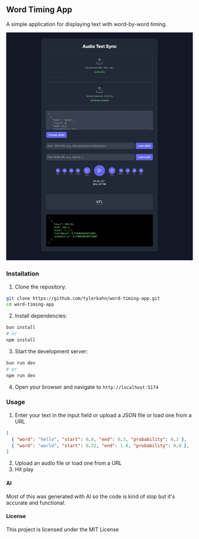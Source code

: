 ## Word Timing App

A simple application for displaying text with word-by-word timing.

![Word Timing App Screenshot](./screenshot.png)

### Installation

1. Clone the repository:
```bash
git clone https://github.com/tylerkahn/word-timing-app.git
cd word-timing-app
```

2. Install dependencies:
```bash
bun install
# or
npm install
```

3. Start the development server:
```bash
bun run dev
# or
npm run dev
```

4. Open your browser and navigate to `http://localhost:5174`

### Usage

1. Enter your text in the input field or upload a JSON file or load one from a URL
```json
[
  { "word": "hello", "start": 0.0, "end": 0.3, "probability": 0.3 },
  { "word": "world", "start": 0.32, "end": 1.0, "probability": 0.9 },
]
```
2. Upload an audio file or load one from a URL
3. Hit play


#### AI

Most of this was generated with AI so the code is kind of slop but it's accurate and functional.

#### License

This project is licensed under the MIT License
